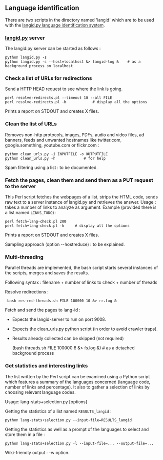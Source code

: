 Language identification
-----------------------

There are two scripts in the directory named 'langid' which are to be used with the [langid.py language identification system](https://github.com/saffsd/langid.py).


### [langid.py](https://github.com/saffsd/langid.py) server

The langid.py server can be started as follows :

    python langid.py -s
    python langid.py -s --host=localhost &> langid-log &	# as a background process on localhost


### Check a list of URLs for redirections

Send a HTTP HEAD request to see where the link is going.

    perl resolve-redirects.pl --timeout 10 --all FILE
    perl resolve-redirects.pl -h			# display all the options

Prints a report on STDOUT and creates X files.


### Clean the list of URLs

Removes non-http protocols, images, PDFs, audio and video files, ad banners, feeds and unwanted hostnames like twitter.com, google.something, youtube.com or flickr.com :

    python clean_urls.py -i INPUTFILE -o OUTPUTFILE
    python clean_urls.py -h				# for help

Spam filtering using a list : to be documented.


### Fetch the pages, clean them and send them as a PUT request to the server

This Perl script fetches the webpages of a list, strips the HTML code, sends raw text to a server instance of langid.py and retrieves the answer.
Usage : takes a number of links to analyze as argument. Example (provided there is a list named `LINKS_TODO`) :

    perl fetch+lang-check.pl 200
    perl fetch+lang-check.pl -h		# display all the options

Prints a report on STDOUT and creates X files.

Sampling approach (option --hostreduce) : to be explained.


### Multi-threading

Parallel threads are implemented, the bash script starts several instances of the scripts, merges and saves the results.

Following syntax : filename + number of links to check + number of threads

Resolve redirections :

     bash res-red-threads.sh FILE 100000 10 &> rr.log &

Fetch and send the pages to lang-id :
* Expects the langid-server to run on port 9008.
* Expects the clean_urls.py python script (in order to avoid crawler traps).
* Results already collected can be skipped (not required)

    (bash threads.sh FILE 100000 8 &> fs.log &)		# as a detached background process


### Get statistics and interesting links

The list written by the Perl script can be examined using a Python script which features a summary of the languages concerned (language code, number of links and percentage). It also to gather a selection of links by choosing relevant language codes.

Usage: lang-stats+selection.py [options]

Getting the statistics of a list named `RESULTS_langid` :

    python lang-stats+selection.py --input-file=RESULTS_langid

Getting the statistics as well as a prompt of the languages to select and store them in a file :

    python lang-stats+selection.py -l --input-file=... --output-file=...

Wiki-friendly output : -w option.

